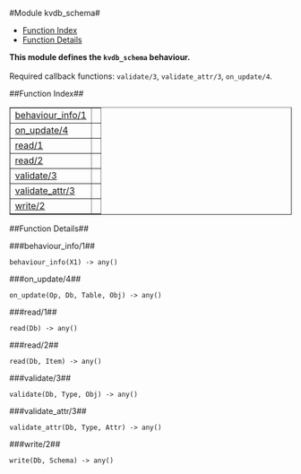 

#Module kvdb_schema#
* [Function Index](#index)
* [Function Details](#functions)






__This module defines the `kvdb_schema` behaviour.__
<br></br>
 Required callback functions: `validate/3`, `validate_attr/3`, `on_update/4`.<a name="index"></a>

##Function Index##


<table width="100%" border="1" cellspacing="0" cellpadding="2" summary="function index"><tr><td valign="top"><a href="#behaviour_info-1">behaviour_info/1</a></td><td></td></tr><tr><td valign="top"><a href="#on_update-4">on_update/4</a></td><td></td></tr><tr><td valign="top"><a href="#read-1">read/1</a></td><td></td></tr><tr><td valign="top"><a href="#read-2">read/2</a></td><td></td></tr><tr><td valign="top"><a href="#validate-3">validate/3</a></td><td></td></tr><tr><td valign="top"><a href="#validate_attr-3">validate_attr/3</a></td><td></td></tr><tr><td valign="top"><a href="#write-2">write/2</a></td><td></td></tr></table>


<a name="functions"></a>

##Function Details##

<a name="behaviour_info-1"></a>

###behaviour_info/1##




`behaviour_info(X1) -> any()`

<a name="on_update-4"></a>

###on_update/4##




`on_update(Op, Db, Table, Obj) -> any()`

<a name="read-1"></a>

###read/1##




`read(Db) -> any()`

<a name="read-2"></a>

###read/2##




`read(Db, Item) -> any()`

<a name="validate-3"></a>

###validate/3##




`validate(Db, Type, Obj) -> any()`

<a name="validate_attr-3"></a>

###validate_attr/3##




`validate_attr(Db, Type, Attr) -> any()`

<a name="write-2"></a>

###write/2##




`write(Db, Schema) -> any()`

